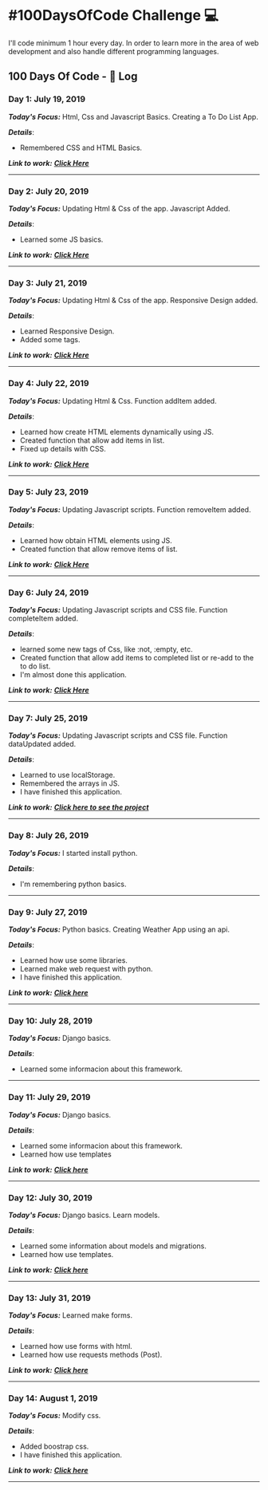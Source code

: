 # #100DaysOfCode Challenge 💻
I'll code minimum 1 hour every day. In order to learn more in the area of web development and also handle different programming languages.

## 100 Days Of Code - 📓 Log
### Day 1: July 19, 2019
***Today's Focus:*** Html, Css and Javascript Basics. Creating a To Do List App.

***Details***:
 - Remembered CSS and HTML Basics.

***Link to work:***  [***Click Here***](https://github.com/Saul-Lara/To-Do-List-App)

----

### Day 2: July 20, 2019
***Today's Focus:*** Updating Html & Css of the app. Javascript Added.

***Details***:
 - Learned some JS basics.

***Link to work:***  [***Click Here***](https://github.com/Saul-Lara/To-Do-List-App)

----

### Day 3: July 21, 2019
***Today's Focus:*** Updating Html & Css of the app. Responsive Design added.

***Details***:
 - Learned Responsive Design.
 - Added some tags.

***Link to work:***  [***Click Here***](https://github.com/Saul-Lara/To-Do-List-App)

----

### Day 4: July 22, 2019
***Today's Focus:*** Updating Html & Css. Function addItem added.

***Details***:
 - Learned how create HTML elements dynamically using JS.
 - Created function that allow add items in list.
 - Fixed up details with CSS.

***Link to work:***  [***Click Here***](https://github.com/Saul-Lara/To-Do-List-App)

----

### Day 5: July 23, 2019
***Today's Focus:*** Updating Javascript scripts. Function removeItem added.

***Details***:
 - Learned how obtain HTML elements using JS.
 - Created function that allow remove items of list.

***Link to work:***  [***Click Here***](https://github.com/Saul-Lara/To-Do-List-App)

----

### Day 6: July 24, 2019
***Today's Focus:*** Updating Javascript scripts and CSS file. Function completeItem added.

***Details***:
 - learned some new tags of Css, like :not, :empty, etc.
 - Created function that allow add items to completed list or re-add to the to do list.
 - I'm almost done this application.

***Link to work:***  [***Click Here***](https://github.com/Saul-Lara/To-Do-List-App)

----

### Day 7: July 25, 2019
***Today's Focus:*** Updating Javascript scripts and CSS file. Function dataUpdated added.

***Details***:
 - Learned to use localStorage.
 - Remembered the arrays in JS.
 - I have finished this application.

***Link to work:***  [***Click here to see the project***](https://saul-lara.github.io/To-Do-List-App/)

----

### Day 8: July 26, 2019
***Today's Focus:*** I started install python.

***Details***:
 - I'm remembering python basics.

----

### Day 9: July 27, 2019
***Today's Focus:*** Python basics. Creating Weather App using an api.

***Details***:
 - Learned how use some libraries.
 - Learned make web request with python.
 - I have finished this application.

***Link to work:***  [***Click here***](https://github.com/Saul-Lara/Weather-app)

----

### Day 10: July 28, 2019
***Today's Focus:*** Django basics.

***Details***:
 - Learned some informacion about this framework.

----

### Day 11: July 29, 2019
***Today's Focus:*** Django basics.

***Details***:
 - Learned some informacion about this framework.
 - Learned how use templates

***Link to work:***  [***Click here***](https://github.com/Saul-Lara/Weather-App-Django)

----

### Day 12: July 30, 2019
***Today's Focus:*** Django basics. Learn models.

***Details***:
 - Learned some information about models and migrations.
 - Learned how use templates.

***Link to work:***  [***Click here***](https://github.com/Saul-Lara/Weather-App-Django)

----

### Day 13: July 31, 2019
***Today's Focus:*** Learned make forms.

***Details***:
 - Learned how use forms with html.
 - Learned how use requests methods (Post).

***Link to work:***  [***Click here***](https://github.com/Saul-Lara/Weather-App-Django)

----

### Day 14: August 1, 2019
***Today's Focus:*** Modify css.

***Details***:
 - Added boostrap css.
 - I have finished this application.

***Link to work:***  [***Click here***](https://github.com/Saul-Lara/Weather-App-Django)

----